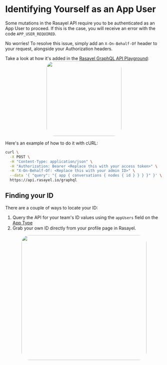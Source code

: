 # Identifying Yourself as an App User

Some mutations in the Rasayel API require you to be authenticated as an App User to proceed. If this is the case, you will receive an error with the code `APP_USER_REQUIRED`.

No worries! To resolve this issue, simply add an `X-On-Behalf-Of` header to your request, alongside your Authorization headers.

Take a look at how it's added in the [Rasayel GraphQL API Playground](https://studio.apollographql.com/public/rasayel-public-api-on1kuq/explorer?variant=current):
<img src="/behalf_of_headers.png" style="margin:auto;display:block;height:15rem;border-radius:25px;" />

Here's an example of how to do it with cURL:

```sh
curl \
  -X POST \
  -H "Content-Type: application/json" \
  -H "Authorization: Bearer <Replace this with your access token>" \
  -H "X-On-Behalf-Of: <Replace this with your admin ID>" \
  --data '{ "query": "{ app { conversations { nodes { id } } } }" }' \
  https://api.rasayel.io/graphql
```

## Finding your ID

There are a couple of ways to locate your ID:

1. Query the API for your team's ID values using the `appUsers` field on the [App Type](/types/App)
2. Grab your own ID directly from your profile page in Rasayel.

<img src="/rasayel-profile-image.png" style="margin:auto;display:block;height:25rem;border-radius:25px;" />
